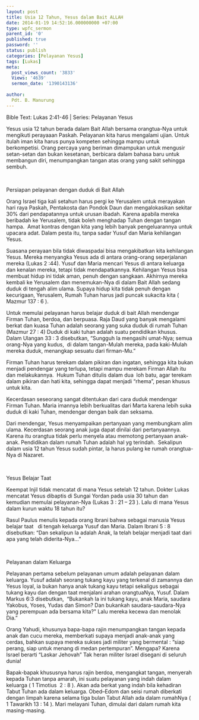 ```yaml
---
layout: post
title: Usia 12 Tahun, Yesus dalam Bait ALLAH
date: 2014-01-19 14:52:16.000000000 +07:00
type: wpfc_sermon
parent_id: '0'
published: true
password: ''
status: publish
categories: [Pelayanan Yesus]
tags: [Lukas]
meta:
  post_views_count: '3833'
  Views: '4639'
  sermon_date: '1390143136'
  
author:
  Pdt. B. Manurung
---
```

<p>Bible Text: Lukas 2:41-46 | Series: Pelayanan Yesus</p>
<p>Yesus usia 12 tahun berada dalam Bait Allah bersama orangtua-Nya untuk mengikuti perayaaan Paskah. Pelayanan kita harus mengalami ujian. Untuk itulah iman kita harus punya kompeten sehingga mampu untuk berkompetisi. Orang percaya yang beriman dimampukan untuk mengusir setan-setan dan bukan kesetanan, berbicara dalam bahasa baru untuk membangun diri, menumpangkan tangan atas orang yang sakit sehingga sembuh.</p>
<p>&nbsp;</p>
<p>Persiapan pelayanan dengan duduk di Bait Allah</p>
<p>Orang Israel tiga kali setahun harus pergi ke Yerusalem untuk merayakan hari raya Paskah, Pentakosta dan Pondok Daun dan mengalokasikan sekitar 30% dari pendapatannya untuk urusan ibadah. Karena apabila mereka beribadah ke Yerusalem, tidak boleh menghadap Tuhan dengan tangan hampa.  Amat kontras dengan kita yang lebih banyak pengeluarannya untuk upacara adat. Dalam pesta itu, tanpa sadar Yusuf dan Maria kehilangan Yesus.</p>
<p>Suasana perayaan bila tidak diwaspadai bisa mengakibatkan kita kehilangan Yesus. Mereka menyangka Yesus ada di antara orang-orang seperjalanan mereka (Lukas 2 :44). Yusuf dan Maria mencari Yesus di antara keluarga dan kenalan mereka, tetapi tidak mendapatkannya. Kehilangan Yesus bisa membuat hidup ini tidak aman, penuh dengan sangkaan. Akhirnya mereka kembali ke Yerusalem dan menemukan-Nya di dalam Bait Allah sedang duduk di tengah alim ulama. Supaya hidup kita tidak penuh dengan kecurigaan, Yerusalem, Rumah Tuhan harus jadi puncak sukacita kita ( Mazmur 137 : 6 ).</p>
<p>Untuk memulai pelayanan harus belajar duduk di bait Allah mendengar Firman Tuhan, berdoa, dan berpuasa. Raja Daud yang banyak mengalami berkat dan kuasa Tuhan adalah seorang yang suka duduk di rumah Tuhan (Mazmur 27 : 4) Duduk di kaki tuhan adalah suatu pendidikan khusus. Dalam Ulangan 33 : 3 disebutkan, “Sungguh Ia mengasihi umat-Nya; semua orang-Nya yang kudus,  di dalam tangan-Mulah mereka, pada kaki-Mulah mereka duduk, menangkap sesuatu dari firman-Mu.” </p>
<p>Firman Tuhan harus terekam dalam pikiran dan ingatan, sehingga kita bukan menjadi pendengar yang terlupa, tetapi mampu merekam Firman Allah itu dan melakukannya.  Hukum Tuhan ditulis dalam dua  loh batu, agar terekam dalam pikiran dan hati kita, sehingga dapat menjadi “rhema”, pesan khusus untuk kita.</p>
<p>Kecerdasan seseorang sangat ditentukan dari cara duduk mendengar Firman Tuhan. Maria imannya lebih berkualitas dari Marta karena lebih suka duduk di kaki Tuhan, mendengar dengan baik dan seksama.</p>
<p>Dari mendengar, Yesus menyampaikan pertanyaan yang membungkam alim ulama. Kecerdasan seorang anak juga dapat dinilai dari pertanyaannya. Karena itu orangtua tidak perlu menyela atau memotong pertanyaan anak-anak. Pendidikan dalam rumah Tuhan adalah hal yg terindah.  Sekalipun dalam usia 12 tahun Yesus sudah pintar, Ia harus pulang ke rumah orangtua-Nya di Nazaret.</p>
<p> </p>
<p>Yesus Belajar Taat</p>
<p>Keempat Injil tidak mencatat di mana Yesus setelah 12 tahun. Dokter Lukas mencatat Yesus dibaptis di Sungai Yordan pada usia 30 tahun dan kemudian memulai pelayanan-Nya (Lukas 3 : 21 – 23 ). Lalu di mana Yesus dalam kurun waktu 18 tahun itu?</p>
<p>Rasul Paulus menulis kepada orang Ibrani bahwa sebagai manusia Yesus belajar taat   di tengah keluarga Yusuf dan Maria. Dalam Ibrani 5 : 8 disebutkan: “Dan sekalipun Ia adalah Anak, Ia telah belajar menjadi taat dari apa yang telah diderita-Nya…”</p>
<p>&nbsp;</p>
<p>Pelayanan dalam Keluarga</p>
<p>Pelayanan pertama sebelum pelayanan umum adalah pelayanan dalam keluarga. Yusuf adalah seorang tukang kayu yang terkenal di zamannya dan Yesus loyal, ia bukan hanya anak tukang kayu tetapi sekaligus sebagai tukang kayu dan dengan taat menjalani arahan orangtuaNya, Yusuf. Dalam Markus 6:3 disebutkan,  “Bukankah Ia ini tukang kayu, anak Maria, saudara Yakobus, Yoses, Yudas dan Simon? Dan bukankah saudara-saudara-Nya yang perempuan ada bersama kita?" Lalu mereka kecewa dan menolak Dia.”</p>
<p>Orang Yahudi, khusunya bapa-bapa rajin menumpangkan tangan kepada anak dan cucu mereka, memberkati supaya menjadi anak-anak yang cerdas, bahkan supaya mereka sukses jadi militer yang bermental : “siap perang, siap untuk menang di medan pertempuran”. Mengapa? Karena Israel berarti “Laskar Jehovah” Tak heran militer Israel disegani di seluruh dunia!</p>
<p>Bapak-bapak khususnya harus rajin berdoa, mengangkat tangan, menyerah kepada Tuhan tanpa amarah, ini suatu pelayanan yang indah dalam keluarga ( 1 Timotius  2 : 8 ). Akan ada berkat yang indah bila kehadiran Tabut Tuhan ada dalam keluarga. Obed–Edom dan seisi rumah diberkati dengan limpah karena selama tiga bulan Tabut Allah ada dalam rumahNya ( 1 Tawarikh 13 : 14 ). Mari melayani Tuhan, dimulai dari dalam rumah kita masing-masing.</p>
